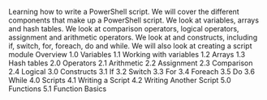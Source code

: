 Learning how to write a PowerShell script.
We will cover the different components that make up a PowerShell script. We look
at variables, arrays and hash tables. We look at comparison operators, logical
operators, assignment and arithmetic operators. We look at and constructs,
including if, switch, for, foreach, do and while. We will also look at creating
a script module
Overview
1.0 Variables
1.1 Working with variables
1.2 Arrays
1.3 Hash tables
2.0 Operators
2.1 Arithmetic
2.2 Assignment
2.3 Comparison
2.4 Logical
3.0 Constructs
3.1 If
3.2 Switch
3.3 For
3.4 Foreach
3.5 Do
3.6 While
4.0 Scripts
4.1 Writing a Script
4.2 Writing Another Script
5.0 Functions
5.1 Function Basics
